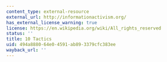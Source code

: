 ```yaml
---
content_type: external-resource
external_url: http://informationactivism.org/
has_external_license_warning: true
license: https://en.wikipedia.org/wiki/All_rights_reserved
status: ''
title: 10 Tactics
uid: 494a8880-64e0-4591-ab89-3379cfc383ee
wayback_url: ''
---
```

